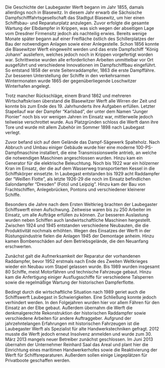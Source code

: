 Die Geschichte der Laubegaster Werft begann im Jahr 1855, damals allerdings noch in Blasewitz. In diesem Jahr erwarb die Sächsische Dampfschifffahrtsgesellschaft das Stadtgut Blasewitz, um hier einen Schiffsbau- und Reparaturplatz anzulegen. Zuvor erfolgte die gesamte Wartung der Elbdampfer in Krippen, was sich wegen der abseitigen Lage vom Dresdner Firmensitz jedoch als nachteilig erwies. Bereits wenige Monate später begann auf einer Freifläche östlich des Schillerplatzes der Bau der notwendigen Anlagen sowie einer Anlegestelle. Schon 1856 konnte die Blasewitzer Werft eingeweiht werden und das erste Dampfschiff “König Johann” ausliefern, welches jedoch noch in Krippen vorgefertigt worden war. Schrittweise wurden alle erforderlichen Arbeiten unmittelbar vor Ort ausgeführt und verschiedene Innovationen im Dampfschiffbau eingeführt.  So entstand 1858 der erste Seitenraddampfer, 1863 die erste Dampffähre. Zur besseren Unterstellung der Schiffe in den verkehrsarmen Wintermonaten wurde 1865 der gegenüberliegende Loschwitzer Winterhafen angelegt.

Trotz mancher Rückschläge, einem Brand 1862 und mehreren Wirtschaftskrisen überstand die Blasewitzer Werft alle Wirren der Zeit  und konnte bis zum Ende des 19. Jahrhunderts  ihre Aufgaben erfüllen. Letzter Stapellauf war der Dampfer “Karlsbad”, der unter dem Namen “Junger Pionier” noch bis vor wenigen Jahren im Einsatz war, mittlerweile jedoch teilweise verschrottet wurde. Aus Platzgründen schloss die Werft dann ihre Tore und wurde mit allem Zubehör im Sommer 1898 nach Laubegast verlegt.

Zuvor befand sich auf dem Gelände das Dampf-Sägewerk Spalteholz. Nach Abbruch und Umbau einiger Gebäude wurde hier eine moderne 100-PS-Dampfmaschine installiert, die eine Transmissionswelle antrieb, an welche die notwendigen Maschinen angeschlossen wurden. Hinzu kam ein Generator für die elektrische Beleuchtung. Noch bis 1922 war ein hölzerner Kran im Einsatz, der die auf dem Wasserweg transportierten Kessel in die Schiffskörper einsetzte. In Laubegast entstanden bis 1929 acht Raddampfer der “Weißen Flotte”, als letzte 1926-29 die noch im Einsatz befindlichen Salondampfer “Dresden” (Foto) und Leipzig”. Hinzu kam der Bau von Frachtschiffen, Anlegebrücken, Pontons und verschiedener kleinerer Schiffe.

Besonders die Jahre nach dem Ersten Weltkrieg brachten der Laubegaster Schiffswerft einen Aufschwung. Zeitweise waren bis zu 250 Arbeiter im Einsatz, um alle Aufträge erfüllen zu können. Zur besseren Auslastung wurden neben Schiffen auch landwirtschaftliche Maschinen hergestellt. Zwischen 1924 und 1945 entstanden verschiedene Neubauten, die die Produktivität nochmals erhöhten. Wegen des Einsatzes der Werft in der Rüstungsindustrie fielen die Anlagen 1945 der Demontage anheim. Hinzu kamen Bombenschäden auf dem Betriebsgelände, die den Neuanfang erschwerten.

Zunächst galt die Aufmerksamkeit der Reparatur der vorhandenen Raddampfer, bevor 1952 erstmals nach Ende des Zweiten Weltkrieges wieder ein Neubau vom Stapel gelassen wurde. Bis 1989 wurden insgesamt 80 Schiffe, meist Motorfähren und technische Fahrzeuge gebaut. Hinzu kam die Anfertigung einiger Ausflugsschiffe für verschiedene Talsperren sowie die regelmäßige Wartung der historischen Dampferflotte.

Bedingt durch die wirtschaftliche Situation nach 1989 geriet auch die Schiffswerft Laubegast in Schwierigkeiten. Eine Schließung konnte jedoch verhindert werden. In den Folgejahren wurden hier vor allem Fähren für den Einsatz an der Elbe gebaut. Außerdem übernahm die Werft die denkmalgerechte Rekonstruktion der historischen Raddampfer sowie verschiedene Arbeiten für andere Auftraggeber. Aufgrund der jahrzehntelangen Erfahrungen mit historischen Fahrzeugen ist die Laubegaster Werft als Spezialist für alte Handwerkstechniken gefragt. 2012 musste die Werft jedoch erneut Insolvenz anmelden und wurde zum 30. März 2013 mangels neuer Betreiber zunächst geschlossen. Im Juni 2013 übernahm der Unternehmer Reinhard Saal das Areal und plant hier die Einrichtung eines maritimen Handwerkerhofes sowie die Reaktivierung der Werft für Schiffsreparaturen. Außerdem sollen einige Liegeplätzen für Privatboote geschaffen werden.
